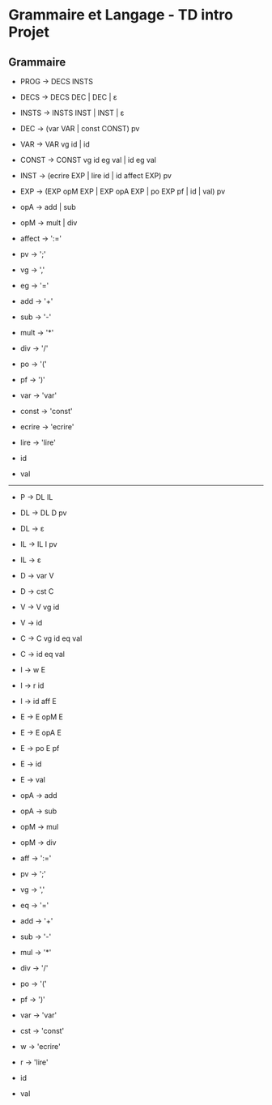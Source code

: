 Grammaire et Langage - TD intro Projet
==============================================

Grammaire
---------

* PROG -> DECS INSTS
* DECS -> DECS DEC | DEC | ε
* INSTS -> INSTS INST | INST | ε

* DEC -> (var VAR | const CONST) pv
* VAR -> VAR vg id | id
* CONST -> CONST vg id eg val | id eg val
* INST -> (ecrire EXP | lire id | id affect EXP) pv
* EXP -> (EXP opM EXP | EXP opA EXP | po EXP pf | id | val) pv
* opA -> add | sub
* opM -> mult | div

* affect -> ':='
* pv -> ';'
* vg -> ','
* eg -> '='
* add -> '+'
* sub -> '-'
* mult -> '*'
* div -> '/'
* po -> '('
* pf -> ')'
* var -> 'var'
* const -> 'const'
* ecrire -> 'ecrire'
* lire -> 'lire'
* id
* val


----------------

* P -> DL IL
* DL -> DL D pv
* DL -> ε
* IL -> IL I pv
* IL -> ε

* D -> var V
* D -> cst C
* V -> V vg id
* V -> id
* C -> C vg id eq val
* C -> id eq val
* I -> w E
* I -> r id
* I -> id aff E
* E -> E opM E
* E -> E opA E
* E -> po E pf
* E -> id
* E -> val
* opA -> add
* opA -> sub
* opM -> mul
* opM -> div

* aff -> ':='
* pv -> ';'
* vg -> ','
* eq -> '='
* add -> '+'
* sub -> '-'
* mul -> '*'
* div -> '/'
* po -> '('
* pf -> ')'
* var -> 'var'
* cst -> 'const'
* w -> 'ecrire'
* r -> 'lire'
* id
* val
